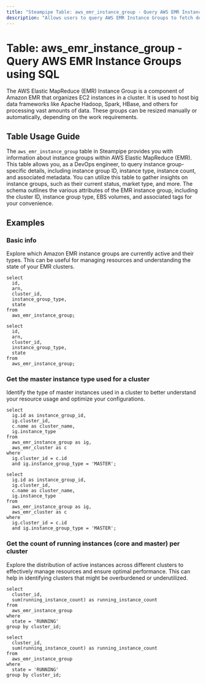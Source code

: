 ```yaml
---
title: "Steampipe Table: aws_emr_instance_group - Query AWS EMR Instance Groups using SQL"
description: "Allows users to query AWS EMR Instance Groups to fetch details about each instance group within an EMR cluster."
---
```


# Table: aws_emr_instance_group - Query AWS EMR Instance Groups using SQL

The AWS Elastic MapReduce (EMR) Instance Group is a component of Amazon EMR that organizes EC2 instances in a cluster. It is used to host big data frameworks like Apache Hadoop, Spark, HBase, and others for processing vast amounts of data. These groups can be resized manually or automatically, depending on the work requirements.

## Table Usage Guide

The `aws_emr_instance_group` table in Steampipe provides you with information about instance groups within AWS Elastic MapReduce (EMR). This table allows you, as a DevOps engineer, to query instance group-specific details, including instance group ID, instance type, instance count, and associated metadata. You can utilize this table to gather insights on instance groups, such as their current status, market type, and more. The schema outlines the various attributes of the EMR instance group, including the cluster ID, instance group type, EBS volumes, and associated tags for your convenience.

## Examples

### Basic info
Explore which Amazon EMR instance groups are currently active and their types. This can be useful for managing resources and understanding the state of your EMR clusters.

```sql+postgres
select
  id,
  arn,
  cluster_id,
  instance_group_type,
  state
from
  aws_emr_instance_group;
```

```sql+sqlite
select
  id,
  arn,
  cluster_id,
  instance_group_type,
  state
from
  aws_emr_instance_group;
```

### Get the master instance type used for a cluster
Identify the type of master instances used in a cluster to better understand your resource usage and optimize your configurations.

```sql+postgres
select
  ig.id as instance_group_id,
  ig.cluster_id,
  c.name as cluster_name,
  ig.instance_type
from
  aws_emr_instance_group as ig,
  aws_emr_cluster as c
where
  ig.cluster_id = c.id
  and ig.instance_group_type = 'MASTER';
```

```sql+sqlite
select
  ig.id as instance_group_id,
  ig.cluster_id,
  c.name as cluster_name,
  ig.instance_type
from
  aws_emr_instance_group as ig,
  aws_emr_cluster as c
where
  ig.cluster_id = c.id
  and ig.instance_group_type = 'MASTER';
```

### Get the count of running instances (core and master) per cluster
Explore the distribution of active instances across different clusters to effectively manage resources and ensure optimal performance. This can help in identifying clusters that might be overburdened or underutilized.

```sql+postgres
select
  cluster_id,
  sum(running_instance_count) as running_instance_count
from
  aws_emr_instance_group
where
  state = 'RUNNING'
group by cluster_id;
```

```sql+sqlite
select
  cluster_id,
  sum(running_instance_count) as running_instance_count
from
  aws_emr_instance_group
where
  state = 'RUNNING'
group by cluster_id;
```